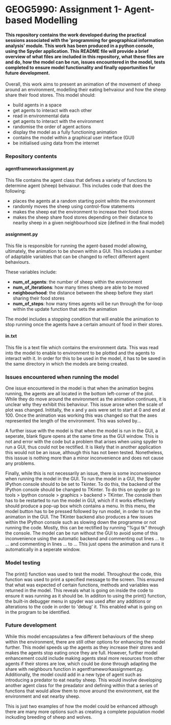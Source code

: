 # GEOG5990: Assignment 1- Agent-based Modelling

#### This repository contains the work developed during the practical sessions associated with the 'programming for geographical information analysis' module. This work has been produced in a python console, using the Spyder application. This README file will provide a brief overview of what files are included in this repository, what these files are and do, how the model can be run, issues encountered in the model, tests completed to ensure model functionality and finally opportunities for future development. 

Overall, this work aims to present an animation of the movement of sheep around an environment, modelling their eating behvaiour and how the sheep share their food stores. This model should:

* build agents in a space
* get agents to interact with each other
* read in environmental data
* get agents to interact with the environment
* randomise the order of agent actions
* display the model as a fully functioning animation
* contains the model within a graphical user interface (GUI)
* be initialised using data from the internet

### Repository contents

#### agentframeworkassignment.py

This file contains the agent class that defines a variety of functions to determine agent (sheep) behvaiour.
This includes code that does the following:

* places the agents at a random starting point wihtin the environment
* randomly moves the sheep using control-flow statements
* makes the sheep eat the environment to increase their food stores
* makes the sheep share food stores depending on their distance to nearby sheep in a given neighbourhood size (defined in the final model)

#### assignment.py

This file is responsible for running the agent-based model allowing, ultimately, the animation to be shown within a GUI. This includes a number of adaptable variables that can be changed to reflect different agent behaviours.

These variables include:

* **num_of_agents**: the number of sheep within the environment
* **num_of_iterations**: how many times sheep are able to be moved
* **neighbourhood**: the distance between the sheep before they start sharing their food stores
* **num_of_steps**: how many times agents will be run through the for-loop within the update function that sets the animation

The model includes a stopping condition that will enable the animation to stop running once the agents have a certain amount of food in their stores.

#### in.txt

This file is a text file which contains the environment data. This was read into the model to enable to environment to be plotted and the agents to interact with it. In order for this to be used in the model, it has to be saved in the same directory in which the models are being created.

### Issues encountered when running the model

One issue encountered in the model is that when the animation begins running, the agents are all located in the bottom left-corner of the plot. While they do move around the environment as the animation continues, it is unclear why they exhibit this behaviour. This issue arose when the scale of plot was changed. Inititally, the x and y axis were set to start at 0 and end at 100. Once the animation was working this was changed so that the axes represented the length of the environment. This was solved by...

A further issue with the model is that when the model is run in the GUI, a seperate, blank figure opens at the same time as the GUI window. This is not and error with the code but a problem that arises when using spyder to run a GUI, thus could not be rectified. It is likely that in another application this would not be an issue, although this has not been tested. Nonetheless, this isssue is nothing more than a minor inconvenience and does not cause any problems.

Finally, while this is not necessarily an issue, there is some inconvenience when running the model in the GUI. To run the model in a GUI, the Spyder IPython console should to be set to Tkinter. To do this, the backend of the IPython console should be changed to TKinter. To do this on spyder go to tools > Ipython console > graphics > backend > TKinter. The console then has to be restarted to run the model in GUI, which if it works effectively should produce a pop-up box which contains a menu. In this menu, the model button has to be pressed followed by run model, in order to run the animation in the GUI. The TKinter backend also produces a few issues within the IPython console such as slowing down the programme or not running the code. Mostly, this can be rectified by running "%gui tk" through the console. The model can be run without the GUI to avoid some of this inconvenience using the automatic backend and commenting out lines ... to ... and commenting in lines ... to ... This just opens the animation and runs it automatically in a seperate window.

### Model testing

The print() function was used to test the model. Throughout the code, this function was used to print a specified message to the screen. This ensured that what was expected of certain functions, methods and variables was returned in the model. This reveals what is going on inside the code to ensure it was running as it should be. 
In additon to using the print() function, the built-in debugger menu in spyder was used after any additions or alterations to the code in order to 'debug' it. This enabled what is going on in the program to be identified.

### Future development

While this model encapsulates a few different behaviours of the sheep within the environment, there are still other options for enhancing the model further. 
This model speeds up the agents as they increase their stores and makes the agents stop eating once they are full. However, further model enhancement could include making agents steal more resources from other agents if their stores are low, which could be done through adapting the share with neighbours function in agentframeworkassignment.py.
Additionally, the model could add in a new type of agent such as introducing a predator to eat nearby sheep. This would involve developing another agent class for the preadator and defining within that a series of functions that would allow them to move around the environment, eat the environment and eat nearby sheep. 

This is just two examples of how the model could be enhanced although there are many more options such as creating a complete population model inckuding breeding of sheep and wolves.
